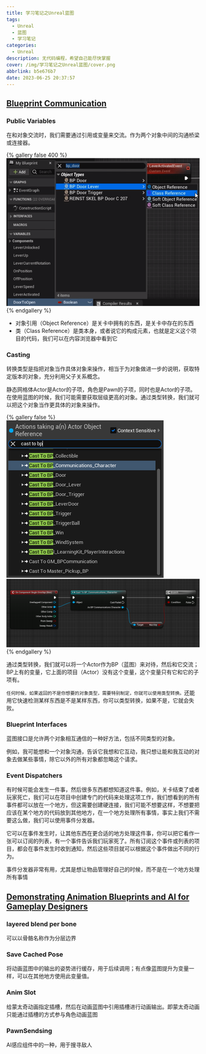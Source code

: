 ```yaml
---
title: 学习笔记之Unreal蓝图
tags:
  - Unreal
  - 蓝图
  - 学习笔记
categories:
  - Unreal
description: 无代码编程，希望自己能尽快掌握
cover: /img/学习笔记之Unreal蓝图/cover.png
abbrlink: b5e676b7
date: 2023-06-25 20:37:57
---
```


## [Blueprint Communication](https://dev.epicgames.com/community/learning/courses/LWv/unreal-engine-blueprint-communication/)


### Public Variables

在和对象交流时，我们需要通过引用或变量来交流。作为两个对象中间的沟通桥梁或连接器。

{% gallery false 400 %}
![Alt text](../img/%E5%AD%A6%E4%B9%A0%E7%AC%94%E8%AE%B0%E4%B9%8BUnreal%E8%93%9D%E5%9B%BE/1687698745699.png)
{% endgallery %}

- 对象引用（Object Reference）是关卡中拥有的东西，是关卡中存在的东西
- 类（Class Reference）是类本身，或者说它的构成元素，也就是定义这个项目的代码，我们可以在内容浏览器中看到它




### Casting

转换类型是指把对象当作具体对象来操作，相当于为对象做进一步的说明，获取特定版本的对象，充分利用父子关系概念。

静态网格体Actor是Actor的子项，角色是Pawn的子项，同时也是Actor的子项。在使用蓝图的时候，我们可能需要获取层级更高的对象。通过类型转换，我们就可以把这个对象当作更具体的对象来操作。

{% gallery false %}
![Alt text](../img/%E5%AD%A6%E4%B9%A0%E7%AC%94%E8%AE%B0%E4%B9%8BUnreal%E8%93%9D%E5%9B%BE/1687698102879.png)
![Alt text](../img/%E5%AD%A6%E4%B9%A0%E7%AC%94%E8%AE%B0%E4%B9%8BUnreal%E8%93%9D%E5%9B%BE/1687697965897.png)
{% endgallery %}

通过类型转换，我们就可以将一个Actor作为BP（蓝图）来对待，然后和它交流；BP上有的变量，它上面的项目（Actor）没有这个变量，这个变量只有它和它的子项有。

`任何时候，如果返回的不是你想要的对象类型，需要特别制定，你就可以使用类型转换。`还能用它快速检测某样东西是不是某样东西，你可以类型转换，如果不是，它就会失败。

### Blueprint Interfaces

蓝图接口是允许两个对象相互通信的一种好方法，包括不同类型的对象。

例如，我可能想和一个对象沟通，告诉它我想和它互动，我只想让能和我互动的对象去做某些事情，除它以外的所有对象都忽略这个请求。


### Event Dispatchers

有时候可能会发生一件事，然后很多东西都想知道这件事。例如，关卡结束了或者玩家死亡，我们可以在项目中创建专门的代码来处理这项工作，我们想看到的所有事件都可以放在一个地方，但这需要创建硬连接，我们可能不想要这样，不想要把应该在某个地方的代码放到其他地方，在一个地方处理所有事情，事实上我们不需要这么做，我们可以使用事件分发器。

它可以在事件发生时，让其他东西在更合适的地方处理这件事，你可以把它看作一张可以订阅的列表，有一个事件告诉我们玩家死了。所有订阅这个事件或列表的项目，都会在事件发生时收到通知，然后这些项目就可以根据这个事件做出不同的行为。

事件分发器非常有用，尤其是想让物品管理好自己的时候，而不是在一个地方处理所有事情



## [Demonstrating Animation Blueprints and AI for Gameplay Designers](https://dev.epicgames.com/community/learning/courses/pl2/unreal-engine-demonstrating-animation-blueprints-and-ai-for-gameplay-designers/GxBZ/unreal-engine-demonstrating-animation-blueprints-and-ai-for-gameplay-designers-introduction)

### layered blend per bone

可以以骨骼名称作为分层边界

### Save Cached Pose

将动画蓝图中的输出的姿势进行缓存，用于后续调用；有点像蓝图提升为变量一样，可以在其他地方使用此变量值。

### Anim Slot

给蒙太奇动画指定插槽，然后在动画蓝图中引用插槽进行动画输出。即蒙太奇动画只能通过插槽的方式参与角色动画蓝图

### PawnSendsing

AI感应组件中的一种，用于搜寻敌人
